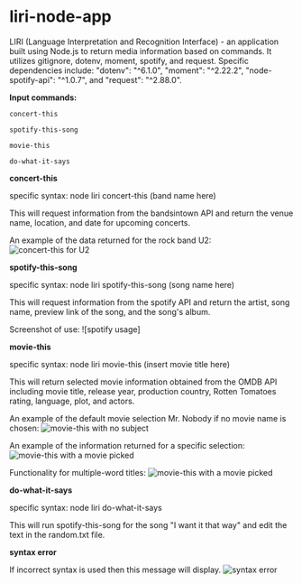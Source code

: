 # liri-node-app

LIRI (Language Interpretation and Recognition Interface) - an application built using Node.js to return media information based on commands.  It utilizes gitignore, dotenv, moment, spotify, and request.  Specific dependencies include: "dotenv": "^6.1.0", "moment": "^2.22.2", "node-spotify-api": "^1.0.7", and "request": "^2.88.0".

**Input commands:**

```
concert-this

spotify-this-song

movie-this

do-what-it-says
```

**concert-this**

specific syntax: node liri concert-this (band name here)

This will request information from the bandsintown API and return the venue name, location, and date for upcoming concerts.

An example of the data returned for the rock band U2:
![concert-this for U2](https://github.com/Jay-Goss/liri-node-app/blob/master/pictures/U2.png)

**spotify-this-song**

specific syntax: node liri spotify-this-song (song name here)

This will request information from the spotify API and return the artist, song name, preview link of the song, and the song's album.

Screenshot of use:
![spotify usage]

**movie-this**

specific syntax: node liri movie-this (insert movie title here)

This will return selected movie information obtained from the OMDB API including movie title, release year, production country, Rotten Tomatoes rating, language, plot, and actors.


An example of the default movie selection Mr. Nobody if no movie name is chosen:
![movie-this with no subject](https://github.com/Jay-Goss/liri-node-app/blob/master/pictures/movie1.png)

An example of the information returned for a specific selection:
![movie-this with a movie picked](https://github.com/Jay-Goss/liri-node-app/blob/master/pictures/movie2.png)

Functionality for multiple-word titles:
![movie-this with a movie picked](https://github.com/Jay-Goss/liri-node-app/blob/master/pictures/movie3.png)

**do-what-it-says**

specific syntax: node liri do-what-it-says

This will run spotify-this-song for the song "I want it that way" and edit the text in the random.txt file.

**syntax error**

If incorrect syntax is used then this message will display.
![syntax error](https://github.com/Jay-Goss/liri-node-app/blob/master/pictures/syntax.png)
